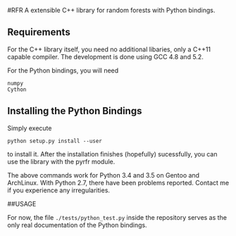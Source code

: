 #RFR
A extensible C++ library for random forests with Python bindings.

## Requirements

For the C++ library itself, you need no additional libaries, only a C++11 capable compiler.
The development is done using GCC 4.8 and 5.2.

For the Python bindings, you will need

```
numpy
Cython
```


## Installing the Python Bindings
Simply execute 
```
python setup.py install --user
```
to install it. After the installation finishes (hopefully) sucessfully, you can use the library with the pyrfr module.

The above commands work for Python 3.4 and 3.5 on Gentoo and ArchLinux. With Python 2.7, there have been problems reported. Contact me if you experience any irregularities.

##USAGE

For now, the file `./tests/python_test.py` inside the repository serves as the
only real documentation of the Python bindings.
